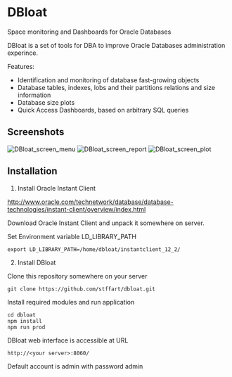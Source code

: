 # DBloat
Space monitoring and Dashboards for Oracle Databases

DBloat is a set of tools for DBA to improve Oracle Databases administration experince.

Features:
- Identification and monitoring of database fast-growing objects
- Database tables, indexes, lobs and their partitions relations and size information
- Database size plots
- Quick Access Dashboards, based on arbitrary SQL queries


## Screenshots
![DBloat_screen_menu](https://image.ibb.co/kQot9c/DBloat1.jpg)
![DBloat_screen_report](https://image.ibb.co/cVcmUc/DBloat2.jpg)
![DBloat_screen_plot](https://image.ibb.co/kC8qx7/DBloat3.jpg)

## Installation

1. Install Oracle Instant Client

http://www.oracle.com/technetwork/database/database-technologies/instant-client/overview/index.html

Download Oracle Instant Client and unpack it somewhere on server.

Set Environment variable LD_LIBRARY_PATH
```
export LD_LIBRARY_PATH=/home/dbloat/instantclient_12_2/
```

2. Install DBloat

Clone this repository somewhere on your server
```
git clone https://github.com/stffart/dbloat.git
```
Install required modules and run application
```
cd dbloat
npm install
npm run prod
```
DBloat web interface is accessible at URL
```
http://<your server>:8060/
```
Default account is admin with password admin

